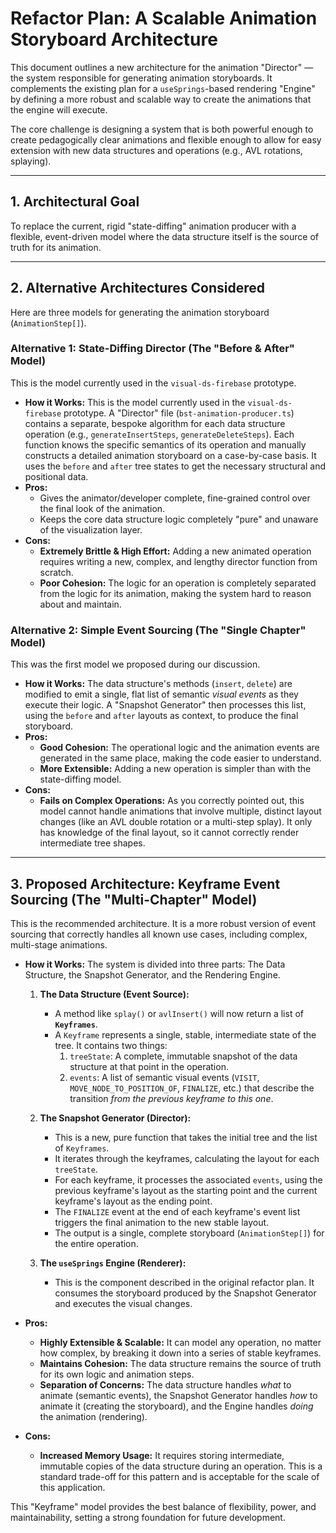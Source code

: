 # Refactor Plan: A Scalable Animation Storyboard Architecture

This document outlines a new architecture for the animation "Director" — the system responsible for generating animation storyboards. It complements the existing plan for a `useSprings`-based rendering "Engine" by defining a more robust and scalable way to create the animations that the engine will execute.

The core challenge is designing a system that is both powerful enough to create pedagogically clear animations and flexible enough to allow for easy extension with new data structures and operations (e.g., AVL rotations, splaying).

---

## 1. Architectural Goal

To replace the current, rigid "state-diffing" animation producer with a flexible, event-driven model where the data structure itself is the source of truth for its animation.

---

## 2. Alternative Architectures Considered

Here are three models for generating the animation storyboard (`AnimationStep[]`).

### Alternative 1: State-Diffing Director (The "Before & After" Model)

This is the model currently used in the `visual-ds-firebase` prototype.

-   **How it Works:** This is the model currently used in the `visual-ds-firebase` prototype. A "Director" file (`bst-animation-producer.ts`) contains a separate, bespoke algorithm for each data structure operation (e.g., `generateInsertSteps`, `generateDeleteSteps`). Each function knows the specific semantics of its operation and manually constructs a detailed animation storyboard on a case-by-case basis. It uses the `before` and `after` tree states to get the necessary structural and positional data.
-   **Pros:**
    -   Gives the animator/developer complete, fine-grained control over the final look of the animation.
    -   Keeps the core data structure logic completely "pure" and unaware of the visualization layer.
-   **Cons:**
    -   **Extremely Brittle & High Effort:** Adding a new animated operation requires writing a new, complex, and lengthy director function from scratch.
    -   **Poor Cohesion:** The logic for an operation is completely separated from the logic for its animation, making the system hard to reason about and maintain.

### Alternative 2: Simple Event Sourcing (The "Single Chapter" Model)

This was the first model we proposed during our discussion.

-   **How it Works:** The data structure's methods (`insert`, `delete`) are modified to emit a single, flat list of semantic *visual events* as they execute their logic. A "Snapshot Generator" then processes this list, using the `before` and `after` layouts as context, to produce the final storyboard.
-   **Pros:**
    -   **Good Cohesion:** The operational logic and the animation events are generated in the same place, making the code easier to understand.
    -   **More Extensible:** Adding a new operation is simpler than with the state-diffing model.
-   **Cons:**
    -   **Fails on Complex Operations:** As you correctly pointed out, this model cannot handle animations that involve multiple, distinct layout changes (like an AVL double rotation or a multi-step splay). It only has knowledge of the final layout, so it cannot correctly render intermediate tree shapes.

---

## 3. Proposed Architecture: Keyframe Event Sourcing (The "Multi-Chapter" Model)

This is the recommended architecture. It is a more robust version of event sourcing that correctly handles all known use cases, including complex, multi-stage animations.

-   **How it Works:**
    The system is divided into three parts: The Data Structure, the Snapshot Generator, and the Rendering Engine.

    1.  **The Data Structure (Event Source):**
        -   A method like `splay()` or `avlInsert()` will now return a list of **`Keyframes`**.
        -   A `Keyframe` represents a single, stable, intermediate state of the tree. It contains two things:
            1.  `treeState`: A complete, immutable snapshot of the data structure at that point in the operation.
            2.  `events`: A list of semantic visual events (`VISIT`, `MOVE_NODE_TO_POSITION_OF`, `FINALIZE`, etc.) that describe the transition *from the previous keyframe to this one*.

    2.  **The Snapshot Generator (Director):**
        -   This is a new, pure function that takes the initial tree and the list of `Keyframes`.
        -   It iterates through the keyframes, calculating the layout for each `treeState`.
        -   For each keyframe, it processes the associated `events`, using the previous keyframe's layout as the starting point and the current keyframe's layout as the ending point.
        -   The `FINALIZE` event at the end of each keyframe's event list triggers the final animation to the new stable layout.
        -   The output is a single, complete storyboard (`AnimationStep[]`) for the entire operation.

    3.  **The `useSprings` Engine (Renderer):**
        -   This is the component described in the original refactor plan. It consumes the storyboard produced by the Snapshot Generator and executes the visual changes.

-   **Pros:**
    -   **Highly Extensible & Scalable:** It can model any operation, no matter how complex, by breaking it down into a series of stable keyframes.
    -   **Maintains Cohesion:** The data structure remains the source of truth for its own logic and animation steps.
    -   **Separation of Concerns:** The data structure handles *what* to animate (semantic events), the Snapshot Generator handles *how* to animate it (creating the storyboard), and the Engine handles *doing* the animation (rendering).

-   **Cons:**
    -   **Increased Memory Usage:** It requires storing intermediate, immutable copies of the data structure during an operation. This is a standard trade-off for this pattern and is acceptable for the scale of this application.

This "Keyframe" model provides the best balance of flexibility, power, and maintainability, setting a strong foundation for future development.